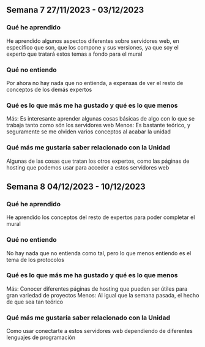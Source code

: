 ## Semana 7 27/11/2023 - 03/12/2023

### Qué he aprendido
He aprendido algunos aspectos diferentes sobre servidores web, en especifico que son, que los compone y sus versiones, ya que soy el experto que tratará estos temas a fondo para el mural

### Qué **no entiendo**
Por ahora no hay nada que no entienda, a expensas de ver el resto de conceptos de los demás expertos

### Qué es lo que **más** me ha gustado y qué es lo que **menos**
Más: Es interesante aprender algunas cosas básicas de algo con lo que se trabaja tanto como són los servidores web
Menos: Es bastante teórico, y seguramente se me olviden varios conceptos al acabar la unidad

### Qué más me gustaría saber relacionado con la Unidad
Algunas de las cosas que tratan los otros expertos, como las páginas de hosting que podemos usar para acceder a estos servidores web

## Semana 8 04/12/2023 - 10/12/2023

### Qué he aprendido
He aprendido los conceptos del resto de expertos para poder completar el mural

### Qué **no entiendo**
No hay nada que no entienda como tal, pero lo que menos entiendo es el tema de los protocolos

### Qué es lo que **más** me ha gustado y qué es lo que **menos**
Más: Conocer diferentes páginas de hosting que pueden ser útiles para gran variedad de proyectos
Menos: Al igual que la semana pasada, el hecho de que sea tan teórico

### Qué más me gustaría saber relacionado con la Unidad
Como usar conectarte a estos servidores web dependiendo de diferentes lenguajes de programación
